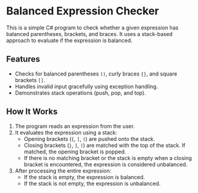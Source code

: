 # Balanced Expression Checker

This is a simple C# program to check whether a given expression has balanced parentheses, brackets, and braces. It uses a stack-based approach to evaluate if the expression is balanced.

## Features

- Checks for balanced parentheses `()`, curly braces `{}`, and square brackets `[]`.
- Handles invalid input gracefully using exception handling.
- Demonstrates stack operations (push, pop, and top).

## How It Works

1. The program reads an expression from the user.
2. It evaluates the expression using a stack:
   - Opening brackets (`{`, `[`, `(`) are pushed onto the stack.
   - Closing brackets (`}`, `]`, `)`) are matched with the top of the stack. If matched, the opening bracket is popped.
   - If there is no matching bracket or the stack is empty when a closing bracket is encountered, the expression is considered unbalanced.
3. After processing the entire expression:
   - If the stack is empty, the expression is balanced.
   - If the stack is not empty, the expression is unbalanced.

